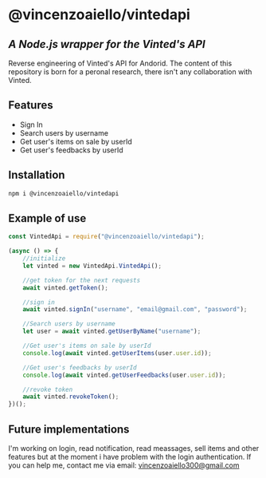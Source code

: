 # @vincenzoaiello/vintedapi

## _A Node.js wrapper for the Vinted's API_

Reverse engineering of Vinted's API for Andorid. The content of this repository is born for a peronal research, there isn't any collaboration with Vinted.

## Features

- Sign In
- Search users by username
- Get user's items on sale by userId
- Get user's feedbacks by userId

## Installation

```sh
npm i @vincenzoaiello/vintedapi
```

## Example of use

```javascript
const VintedApi = require("@vincenzoaiello/vintedapi");

(async () => {
	//initialize
	let vinted = new VintedApi.VintedApi();

	//get token for the next requests
	await vinted.getToken();

	//sign in
	await vinted.signIn("username", "email@gmail.com", "password");

	//Search users by username
	let user = await vinted.getUserByName("username");

	//Get user's items on sale by userId
	console.log(await vinted.getUserItems(user.user.id));

	//Get user's feedbacks by userId
	console.log(await vinted.getUserFeedbacks(user.user.id));

	//revoke token
	await vinted.revokeToken();
})();
```

## Future implementations

I'm working on login, read notification, read meassages, sell items and other features but at the moment i have problem with the login authentication. If you can help me, contact me via email: <vincenzoaiello300@gmail.com>
